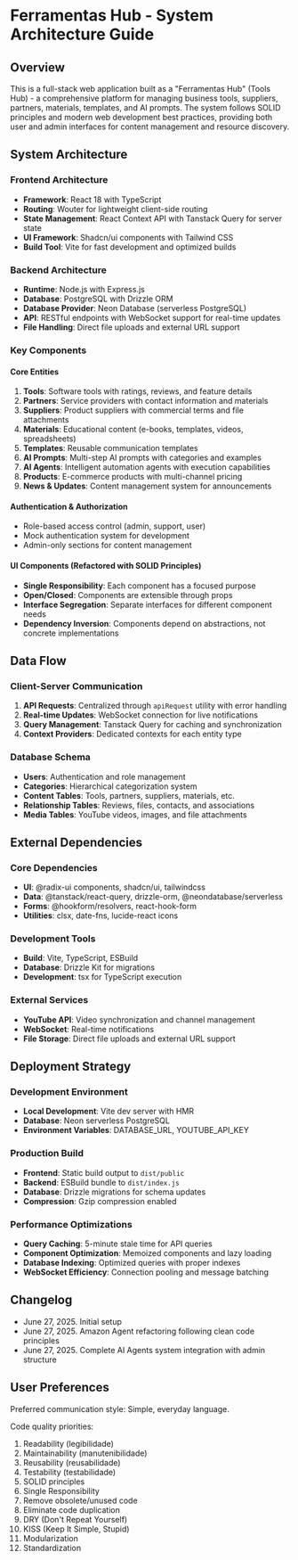 # Ferramentas Hub - System Architecture Guide

## Overview

This is a full-stack web application built as a "Ferramentas Hub" (Tools Hub) - a comprehensive platform for managing business tools, suppliers, partners, materials, templates, and AI prompts. The system follows SOLID principles and modern web development best practices, providing both user and admin interfaces for content management and resource discovery.

## System Architecture

### Frontend Architecture
- **Framework**: React 18 with TypeScript
- **Routing**: Wouter for lightweight client-side routing
- **State Management**: React Context API with Tanstack Query for server state
- **UI Framework**: Shadcn/ui components with Tailwind CSS
- **Build Tool**: Vite for fast development and optimized builds

### Backend Architecture
- **Runtime**: Node.js with Express.js
- **Database**: PostgreSQL with Drizzle ORM
- **Database Provider**: Neon Database (serverless PostgreSQL)
- **API**: RESTful endpoints with WebSocket support for real-time updates
- **File Handling**: Direct file uploads and external URL support

### Key Components

#### Core Entities
1. **Tools**: Software tools with ratings, reviews, and feature details
2. **Partners**: Service providers with contact information and materials
3. **Suppliers**: Product suppliers with commercial terms and file attachments
4. **Materials**: Educational content (e-books, templates, videos, spreadsheets)
5. **Templates**: Reusable communication templates
6. **AI Prompts**: Multi-step AI prompts with categories and examples
7. **AI Agents**: Intelligent automation agents with execution capabilities
8. **Products**: E-commerce products with multi-channel pricing
9. **News & Updates**: Content management system for announcements

#### Authentication & Authorization
- Role-based access control (admin, support, user)
- Mock authentication system for development
- Admin-only sections for content management

#### UI Components (Refactored with SOLID Principles)
- **Single Responsibility**: Each component has a focused purpose
- **Open/Closed**: Components are extensible through props
- **Interface Segregation**: Separate interfaces for different component needs
- **Dependency Inversion**: Components depend on abstractions, not concrete implementations

## Data Flow

### Client-Server Communication
1. **API Requests**: Centralized through `apiRequest` utility with error handling
2. **Real-time Updates**: WebSocket connection for live notifications
3. **Query Management**: Tanstack Query for caching and synchronization
4. **Context Providers**: Dedicated contexts for each entity type

### Database Schema
- **Users**: Authentication and role management
- **Categories**: Hierarchical categorization system
- **Content Tables**: Tools, partners, suppliers, materials, etc.
- **Relationship Tables**: Reviews, files, contacts, and associations
- **Media Tables**: YouTube videos, images, and file attachments

## External Dependencies

### Core Dependencies
- **UI**: @radix-ui components, shadcn/ui, tailwindcss
- **Data**: @tanstack/react-query, drizzle-orm, @neondatabase/serverless
- **Forms**: @hookform/resolvers, react-hook-form
- **Utilities**: clsx, date-fns, lucide-react icons

### Development Tools
- **Build**: Vite, TypeScript, ESBuild
- **Database**: Drizzle Kit for migrations
- **Development**: tsx for TypeScript execution

### External Services
- **YouTube API**: Video synchronization and channel management
- **WebSocket**: Real-time notifications
- **File Storage**: Direct file uploads and external URL support

## Deployment Strategy

### Development Environment
- **Local Development**: Vite dev server with HMR
- **Database**: Neon serverless PostgreSQL
- **Environment Variables**: DATABASE_URL, YOUTUBE_API_KEY

### Production Build
- **Frontend**: Static build output to `dist/public`
- **Backend**: ESBuild bundle to `dist/index.js`
- **Database**: Drizzle migrations for schema updates
- **Compression**: Gzip compression enabled

### Performance Optimizations
- **Query Caching**: 5-minute stale time for API queries
- **Component Optimization**: Memoized components and lazy loading
- **Database Indexing**: Optimized queries with proper indexes
- **WebSocket Efficiency**: Connection pooling and message batching

## Changelog

- June 27, 2025. Initial setup
- June 27, 2025. Amazon Agent refactoring following clean code principles
- June 27, 2025. Complete AI Agents system integration with admin structure

## User Preferences

Preferred communication style: Simple, everyday language.

Code quality priorities:
1. Readability (legibilidade)
2. Maintainability (manutenibilidade) 
3. Reusability (reusabilidade)
4. Testability (testabilidade)
5. SOLID principles
6. Single Responsibility
7. Remove obsolete/unused code
8. Eliminate code duplication
9. DRY (Don't Repeat Yourself)
10. KISS (Keep It Simple, Stupid)
11. Modularization
12. Standardization